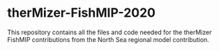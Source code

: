 # therMizer-FishMIP-2020

This repository contains all the files and code needed for the therMizer FishMIP contributions from the North Sea regional model contribution.

